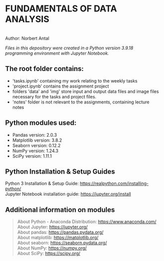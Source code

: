# FUNDAMENTALS OF DATA ANALYSIS
<br>
Author: Norbert Antal
<br>

*Files in this depository were created in a Python version 3.9.18 programming environment with Jupyter Notebook.*<br>

## The root folder contains:
- 'tasks.ipynb' containing my work relating to the weekly tasks
- 'project.ipynb' contains the assignment project
- folders 'data' and 'img' store input and output data files and image files necessary for the tasks and project files.
- 'notes' folder is not relevant to the assignments, containing lecture notes

## Python modules used:<br>
+ Pandas version: 2.0.3<br>
+ Matplotlib version: 3.8.2<br>
+ Seaborn version: 0.12.2<br>
+ NumPy version: 1.24.3<br>
+ SciPy version: 1.11.1<br>

## Python Installation & Setup Guides<br>
Python 3 Installation & Setup Guide: https://realpython.com/installing-python/<br>
Jupyter Notebook installation guide: https://jupyter.org/install<br>

## Additional information on modules<br>
>About Python - Anaconda Distribution: https://www.anaconda.com/<br>
>About Jupyter: https://jupyter.org/<br>
>About pandas: https://pandas.pydata.org/<br>
>About matplotlib: https://matplotlib.org/<br>
>About seaborn: https://seaborn.pydata.org/<br>
>About NumPy: https://numpy.org/<br>
>About SciPy: https://scipy.org/<br>